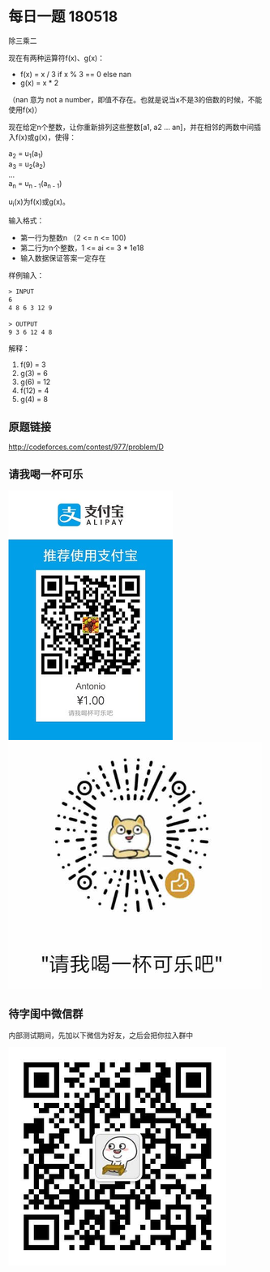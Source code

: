 # 每日一题 180518

除三乘二

现在有两种运算符f(x)、g(x)：

* f(x) = x / 3 if x % 3 == 0 else nan
* g(x) = x * 2

（nan 意为 not a number，即值不存在。也就是说当x不是3的倍数的时候，不能使用f(x)）

现在给定n个整数，让你重新排列这些整数[a1, a2 ... an]，并在相邻的两数中间插入f(x)或g(x)，使得：

a<sub>2</sub> = u<sub>1</sub>(a<sub>1</sub>)     
a<sub>3</sub> = u<sub>2</sub>(a<sub>2</sub>)    
...     
a<sub>n</sub> = u<sub>n - 1</sub>(a<sub>n - 1</sub>)    

u<sub>i</sub>(x)为f(x)或g(x)。

输入格式：

* 第一行为整数n （2 <= n <= 100)
* 第二行为n个整数，1 <= ai <= 3 * 1e18
* 输入数据保证答案一定存在

样例输入：

```
> INPUT
6
4 8 6 3 12 9

> OUTPUT
9 3 6 12 4 8 
```

解释：

1. f(9) = 3
2. g(3) = 6
3. g(6) = 12
4. f(12) = 4
5. g(4) = 8


## 原题链接

http://codeforces.com/contest/977/problem/D

## 请我喝一杯可乐

![](https://raw.githubusercontent.com/Inapt19/Resource/master/bonus_QR.jpg)
![](https://raw.githubusercontent.com/Inapt19/Resource/master/wechat_bonus_qr.jpg)

## 待字闺中微信群

内部测试期间，先加以下微信为好友，之后会把你拉入群中

![](https://raw.githubusercontent.com/Inapt19/Resource/master/wechat_QR.jpg)
